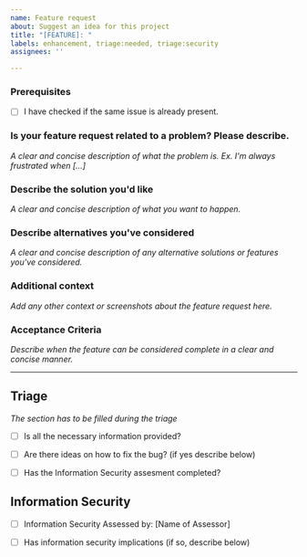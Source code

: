 ```yaml
---
name: Feature request
about: Suggest an idea for this project
title: "[FEATURE]: "
labels: enhancement, triage:needed, triage:security
assignees: ''

---
```


### Prerequisites

- [ ] I have checked if the same issue is already present.

### Is your feature request related to a problem? Please describe.

*A clear and concise description of what the problem is. Ex. I'm always frustrated when [...]*

### Describe the solution you'd like

*A clear and concise description of what you want to happen.*

### Describe alternatives you've considered

*A clear and concise description of any alternative solutions or features you've considered.*

### Additional context

*Add any other context or screenshots about the feature request here.*

### Acceptance Criteria

*Describe when the feature can be considered complete in a clear and concise manner.*

----
## Triage

*The section has to be filled during the triage*

* [ ] Is all the necessary information provided?
* [ ] Are there ideas on how to fix the bug? (if yes describe below) <!-- N/A -->
* [ ] Has the Information Security assesment completed?



## Information Security

* [ ] Information Security Assessed by: [Name of Assessor]
* [ ] Has information security implications (if so, describe below) <!-- N/A -->


